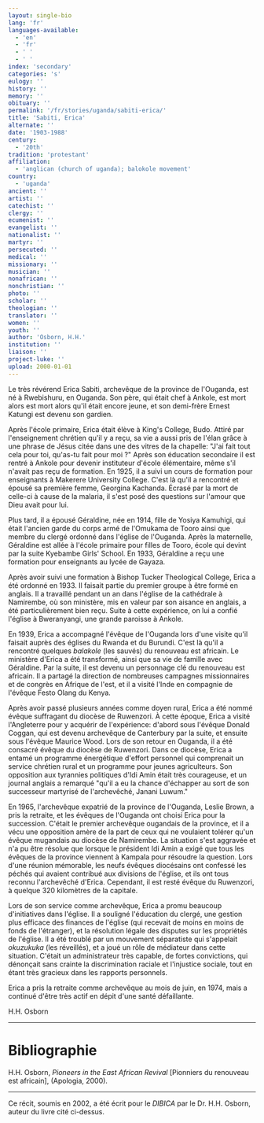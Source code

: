 ```yaml
---
layout: single-bio
lang: 'fr'
languages-available:
  - 'en'
  - 'fr'
  - ' '
  - ' '
index: 'secondary'
categories: 's'
eulogy: ''
history: ''
memory: ''
obituary: ''
permalink: '/fr/stories/uganda/sabiti-erica/'
title: 'Sabiti, Erica'
alternate: ''
date: '1903-1988'
century:
  - '20th'
tradition: 'protestant'
affiliation:
  - 'anglican (church of uganda); balokole movement'
country:
  - 'uganda'
ancient: ''
artist: ''
catechist: ''
clergy: ''
ecumenist: ''
evangelist: ''
nationalist: ''
martyr: ''
persecuted: ''
medical: ''
missionary: ''
musician: ''
nonafrican: ''
nonchristian: ''
photo: ''
scholar: ''
theologian: ''
translator: ''
women: ''
youth: ''
author: 'Osborn, H.H.'
institution: ''
liaison: ''
project-luke: ''
upload: 2000-01-01
---
```



Le très révérend Erica Sabiti, archevêque de la province de l'Ouganda, est né à Rwebishuru, en Ouganda. Son père, qui était chef à Ankole, est mort alors est mort alors qu'il était encore jeune, et son demi-frère Ernest Katungi est devenu son gardien.

Après l'école primaire, Erica était élève à King's College, Budo. Attiré par l'enseignement chrétien qu'il y a reçu, sa vie a aussi pris de l'élan grâce à une phrase de Jésus citée dans une des vitres de la chapelle: "J'ai fait tout cela pour toi, qu'as-tu fait pour moi ?" Après son éducation secondaire il est rentré à Ankole pour devenir instituteur d'école élémentaire, même s'il n'avait pas reçu de formation. En 1925, il a suivi un cours de formation pour enseignants à Makerere University College. C'est là qu'il a rencontré et épousé sa première femme, Georgina Kachanda. Écrasé par la mort de celle-ci à cause de la malaria, il s'est posé des questions sur l'amour que Dieu avait pour lui.

Plus tard, il a épousé Géraldine, née en 1914, fille de Yosiya Kamuhigi, qui était l'ancien garde du corps armé de l'Omukama de Tooro ainsi que membre du clergé ordonné dans l'église de l'Ouganda. Après la maternelle, Géraldine est allée à l'école primaire pour filles de Tooro, école qui devint par la suite Kyebambe Girls' School. En 1933, Géraldine a reçu une formation pour enseignants au lycée de Gayaza.

Après avoir suivi une formation à Bishop Tucker Theological College, Erica a été ordonné en 1933. Il faisait partie du premier groupe à être formé en anglais. Il a travaillé pendant un an dans l'église de la cathédrale à Namirembe, où son ministère, mis en valeur par son aisance en anglais, a été particulièrement bien reçu. Suite à cette expérience, on lui a confié l'église à Bweranyangi, une grande paroisse à Ankole.

En 1939, Erica a accompagné l'évêque de l'Ouganda lors d'une visite qu'il faisait auprès des églises du Rwanda et du Burundi. C'est là qu'il a rencontré quelques *balakole* (les sauvés) du renouveau est africain. Le ministère d'Erica a été transformé, ainsi que sa vie de famille avec Géraldine. Par la suite, il est devenu un personnage clé du renouveau est africain. Il a partagé la direction de nombreuses campagnes missionnaires et de congrès en Afrique de l'est, et il a visité l'Inde en compagnie de l'évêque Festo Olang du Kenya.

Après avoir passé plusieurs années comme doyen rural, Erica a été nommé évêque suffragant du diocèse de Ruwenzori. À cette époque, Erica a visité l'Angleterre pour y acquérir de l'expérience: d'abord sous l'évêque Donald Coggan, qui est devenu archevêque de Canterbury par la suite, et ensuite sous l'évêque Maurice Wood. Lors de son retour en Ouganda, il a été consacré évêque du diocèse de Ruwenzori. Dans ce diocèse, Erica a entamé un programme énergétique d'effort personnel qui comprenait un service chrétien rural et un programme pour jeunes agriculteurs. Son opposition aux tyrannies politiques d'Idi Amin était très courageuse, et un journal anglais a remarqué "qu'il a eu la chance d'échapper au sort de son successeur martyrisé de l'archevêché, Janani Luwum."

En 1965, l'archevêque expatrié de la province de l'Ouganda, Leslie Brown, a pris la retraite, et les évêques de l'Ouganda ont choisi Erica pour la succession. C'était le premier archevêque ougandais de la province, et il a vécu une opposition amère de la part de ceux qui ne voulaient tolérer qu'un évêque mugandais au diocèse de Namirembe. La situation s'est aggravée et n'a pu être résolue que lorsque le président Idi Amin a exigé que tous les évêques de la province viennent à Kampala pour résoudre la question. Lors d'une réunion mémorable, les neufs évêques diocésains ont confessé les péchés qui avaient contribué aux divisions de l'église, et ils ont tous reconnu l'archevêché d'Erica. Cependant, il est resté évêque du Ruwenzori, à quelque 320 kilomètres de la capitale.

Lors de son service comme archevêque, Erica a promu beaucoup d'initiatives dans l'église. Il a souligné l'éducation du clergé, une gestion plus efficace des finances de l'église (qui recevait de moins en moins de fonds de l'étranger), et la résolution légale des disputes sur les propriétés de l'église. Il a été troublé par un mouvement séparatiste qui s'appelait *okuzukuka* (les réveillés), et a joué un rôle de médiateur dans cette situation. C'était un administrateur très capable, de fortes convictions, qui dénonçait sans crainte la discrimination raciale et l'injustice sociale, tout en étant très gracieux dans les rapports personnels.

Erica a pris la retraite comme archevêque au mois de juin, en 1974, mais a continué d'être très actif en dépit d'une santé défaillante.

H.H. Osborn

---

# Bibliographie

H.H. Osborn, *Pioneers in the East African Revival* [Pionniers du renouveau est africain], (Apologia, 2000).

---

Ce récit, soumis en 2002, a été écrit pour le *DIBICA* par le Dr. H.H. Osborn, auteur du livre cité ci-dessus.